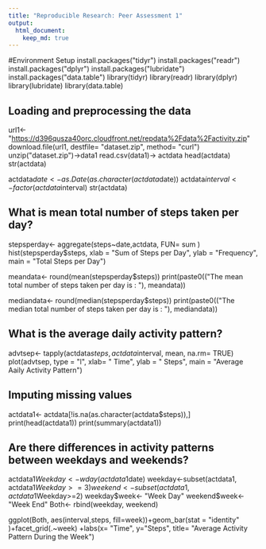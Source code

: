 ```yaml
---
title: "Reproducible Research: Peer Assessment 1"
output: 
  html_document:
    keep_md: true
---
```

#Environment Setup
install.packages("tidyr")
install.packages("readr")
install.packages("dplyr")
install.packages("lubridate")
install.packages("data.table")
library(tidyr) 
library(readr)
library(dplyr)
library(lubridate)
library(data.table)


## Loading and preprocessing the data
url1<-"https://d396qusza40orc.cloudfront.net/repdata%2Fdata%2Factivity.zip"
download.file(url1, destfile= "dataset.zip", method= "curl")
unzip("dataset.zip")->data1
read.csv(data1)-> actdata
head(actdata)
str(actdata)

actdata$date<- as.Date(as.character(actdata$date))
actdata$interval<- factor(actdata$interval)
str(actdata)

## What is mean total number of steps taken per day?

stepsperday<- aggregate(steps~date,actdata, FUN= sum )
hist(stepsperday$steps, xlab = "Sum of Steps per Day", ylab = "Frequency", main = "Total Steps per Day")

meandata<- round(mean(stepsperday$steps))
print(paste0(("The mean total number of steps taken per day is : "), meandata))

mediandata<- round(median(stepsperday$steps))
print(paste0(("The median total number of steps taken per day is : "), mediandata))


## What is the average daily activity pattern?
advtsep<- tapply(actdata$steps, actdata$interval, mean, na.rm= TRUE)
plot(advtsep, type = "l", xlab= " Time", ylab = " Steps", main = "Average Aaily Activity Pattern")

## Imputing missing values

actdata1<- actdata[!is.na(as.character(actdata$steps)),]
print(head(actdata1))
print(summary(actdata1))

## Are there differences in activity patterns between weekdays and weekends?

actdata1$Weekday<- wday(actdata1$date)
weekday<-subset(actdata1, actdata1$Weekday>=3)
weekend<-subset(actdata1, actdata1$Weekday>=2)
weekday$week<- "Week Day"
weekend$week<- "Week End"
Both<- rbind(weekday, weekend)

ggplot(Both, aes(interval,steps, fill=week))+geom_bar(stat = "identity" )+facet_grid(.~week) +labs(x= "Time", y="Steps", title= "Average Activity Pattern During the Week")


